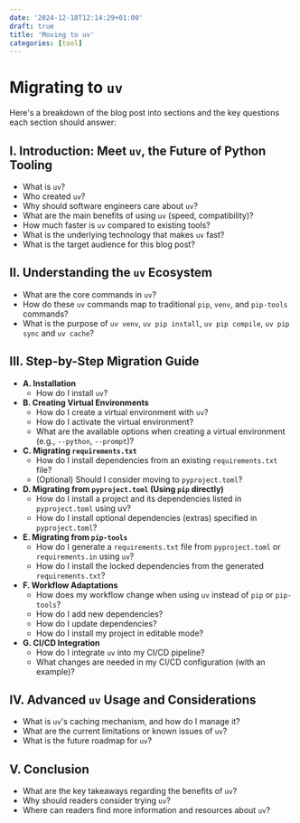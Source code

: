 ```yaml
---
date: '2024-12-18T12:14:29+01:00'
draft: true
title: 'Moving to uv'
categories: [tool]
---
```


# Migrating to `uv`

Here's a breakdown of the blog post into sections and the key questions each section should answer:

## I. Introduction: Meet `uv`, the Future of Python Tooling

*   What is `uv`?
*   Who created `uv`?
*   Why should software engineers care about `uv`?
*   What are the main benefits of using `uv` (speed, compatibility)?
*   How much faster is `uv` compared to existing tools?
*   What is the underlying technology that makes `uv` fast?
*   What is the target audience for this blog post?

## II. Understanding the `uv` Ecosystem

*   What are the core commands in `uv`?
*   How do these `uv` commands map to traditional `pip`, `venv`, and `pip-tools` commands?
*   What is the purpose of `uv venv`, `uv pip install`, `uv pip compile`, `uv pip sync` and `uv cache`?

## III. Step-by-Step Migration Guide

*   **A. Installation**
    *   How do I install `uv`?
*   **B. Creating Virtual Environments**
    *   How do I create a virtual environment with `uv`?
    *   How do I activate the virtual environment?
    *   What are the available options when creating a virtual environment (e.g., `--python`, `--prompt`)?
*   **C. Migrating `requirements.txt`**
    *   How do I install dependencies from an existing `requirements.txt` file?
    *   (Optional) Should I consider moving to `pyproject.toml`?
*   **D. Migrating from `pyproject.toml` (Using `pip` directly)**
    *   How do I install a project and its dependencies listed in `pyproject.toml` using uv?
    *   How do I install optional dependencies (extras) specified in `pyproject.toml`?
*   **E. Migrating from `pip-tools`**
    *   How do I generate a `requirements.txt` file from `pyproject.toml` or `requirements.in` using `uv`?
    *   How do I install the locked dependencies from the generated `requirements.txt`?
*   **F. Workflow Adaptations**
    *   How does my workflow change when using `uv` instead of `pip` or `pip-tools`?
    *   How do I add new dependencies?
    *   How do I update dependencies?
    *   How do I install my project in editable mode?
*   **G. CI/CD Integration**
    *   How do I integrate `uv` into my CI/CD pipeline?
    *   What changes are needed in my CI/CD configuration (with an example)?

## IV. Advanced `uv` Usage and Considerations

*   What is `uv`'s caching mechanism, and how do I manage it?
*   What are the current limitations or known issues of `uv`?
*   What is the future roadmap for `uv`?

## V. Conclusion

*   What are the key takeaways regarding the benefits of `uv`?
*   Why should readers consider trying `uv`?
*   Where can readers find more information and resources about `uv`?